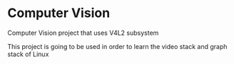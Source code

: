 # Computer Vision

Computer Vision project that uses V4L2 subsystem

This project is going to be used in order to learn the video stack and graph stack of Linux
